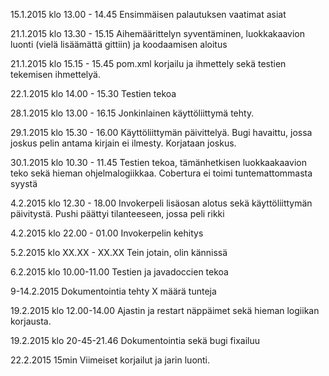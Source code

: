 15.1.2015 klo 13.00 - 14.45
 Ensimmäisen palautuksen vaatimat asiat

21.1.2015 klo 13.30 - 15.15
 Aihemäärittelyn syventäminen, luokkakaavion luonti (vielä lisäämättä gittiin) ja koodaamisen aloitus

21.1.2015 klo 15.15 - 15.45
 pom.xml korjailu ja ihmettely sekä testien tekemisen ihmettelyä.

22.1.2015 klo 14.00 - 15.30
 Testien tekoa

28.1.2015 klo 13.00 - 16.15
 Jonkinlainen käyttöliittymä tehty.

29.1.2015 klo 15.30 - 16.00
 Käyttöliittymän päivittelyä. Bugi havaittu, jossa joskus pelin antama kirjain ei ilmesty. Korjataan joskus. 

30.1.2015 klo 10.30 - 11.45
 Testien tekoa, tämänhetkisen luokkaakaavion teko sekä hieman ohjelmalogiikkaa. Cobertura ei toimi tuntemattommasta syystä

4.2.2015 klo 12.30 - 18.00
 Invokerpeli lisäosan alotus sekä käyttöliittymän päivitystä. Pushi päättyi tilanteeseen, jossa peli rikki

4.2.2015 klo 22.00 - 01.00
 Invokerpelin kehitys

5.2.2015 klo XX.XX - XX.XX
 Tein jotain, olin kännissä 

6.2.2015 klo 10.00-11.00
 Testien ja javadoccien tekoa

9-14.2.2015
 Dokumentointia tehty X määrä tunteja

19.2.2015 klo 12.00-14.00
 Ajastin ja restart näppäimet sekä hieman logiikan korjausta.

19.2.2015 klo 20-45-21.46
 Dokumentointia sekä bugi fixailuu

22.2.2015 15min
 Viimeiset korjailut ja jarin luonti.
